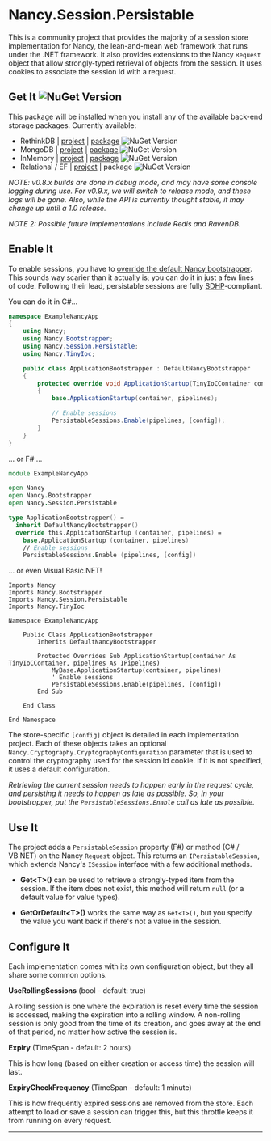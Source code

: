 # Nancy.Session.Persistable

This is a community project that provides the majority of a session store implementation for Nancy, the lean-and-mean
web framework that runs under the .NET framework.  It also provides extensions to the Nancy ```Request``` object that
allow strongly-typed retrieval of objects from the session.  It uses cookies to associate the session Id with a
request.

## Get It ![NuGet Version](https://img.shields.io/nuget/v/Nancy.Session.Persistable.svg)
This package will be installed when you install any of the available back-end storage packages. Currently available:
* RethinkDB | [project](https://github.com/danieljsummers/Nancy.Session.RethinkDB) | 
  [package](https://nuget.org/packages/Nancy.Session.RethinkDB) ![NuGet Version](https://img.shields.io/nuget/v/Nancy.Session.RethinkDB.svg)
* MongoDB | [project](https://github.com/danieljsummers/Nancy.Session.MongoDB) | 
  [package](https://nuget.org/packages/Nancy.Session.MongoDB) ![NuGet Version](https://img.shields.io/nuget/v/Nancy.Session.MongoDB.svg)
* InMemory | [project](https://github.com/danieljsummers/Nancy.Session.InMemory) |
  [package](https://nuget.org/packages/Nancy.Session.InMemory) ![NuGet Version](https://img.shields.io/nuget/v/Nancy.Session.InMemory.svg)
* Relational / EF | [project](https://github.com/danieljsummers/Nancy.Session.Relational) |
  package ![NuGet Version](https://img.shields.io/nuget/v/Nancy.Session.Relational.svg)

_NOTE: v0.8.x builds are done in debug mode, and may have some console logging during use. For v0.9.x, we will switch
to release mode, and these logs will be gone.  Also, while the API is currently thought stable, it may change up until
a 1.0 release._

_NOTE 2: Possible future implementations include Redis and RavenDB._

## Enable It

To enable sessions, you have to
[override the default Nancy bootstrapper](https://github.com/NancyFx/Nancy/wiki/Bootstrapper).  This sounds way
scarier than it actually is; you can do it in just a few lines of code.  Following their lead, persistable sessions are
fully [SDHP](https://github.com/NancyFx/Nancy#the-super-duper-happy-path)-compliant.

You can do it in C#...
```csharp
namespace ExampleNancyApp
{
    using Nancy;
    using Nancy.Bootstrapper;
    using Nancy.Session.Persistable;
    using Nancy.TinyIoc;

    public class ApplicationBootstrapper : DefaultNancyBootstrapper
    {
        protected override void ApplicationStartup(TinyIoCContainer container, IPipelines pipelines)
        {
            base.ApplicationStartup(container, pipelines);

            // Enable sessions
            PersistableSessions.Enable(pipelines, [config]);
        }
    }
}
```

... or F# ...

```fsharp
module ExampleNancyApp

open Nancy
open Nancy.Bootstrapper
open Nancy.Session.Persistable

type ApplicationBootstrapper() =
  inherit DefaultNancyBootstrapper()
  override this.ApplicationStartup (container, pipelines) =
    base.ApplicationStartup (container, pipelines)
    // Enable sessions
    PersistableSessions.Enable (pipelines, [config])
```

... or even Visual Basic.NET!

```vb.net
Imports Nancy
Imports Nancy.Bootstrapper
Imports Nancy.Session.Persistable
Imports Nancy.TinyIoc

Namespace ExampleNancyApp

    Public Class ApplicationBootstrapper
        Inherits DefaultNancyBootstrapper

        Protected Overrides Sub ApplicationStartup(container As TinyIoCContainer, pipelines As IPipelines)
            MyBase.ApplicationStartup(container, pipelines)
            ' Enable sessions
            PersistableSessions.Enable(pipelines, [config])
        End Sub

    End Class

End Namespace
```

The store-specific ```[config]``` object is detailed in each implementation project.  Each of these objects takes an
optional ```Nancy.Cryptography.CryptographyConfiguration``` parameter that is used to control the cryptography used for
the session Id cookie.  If it is not specified, it uses a default configuration.

_Retrieving the current session needs to happen early in the request cycle, and persisting it needs to happen as late as
possible.  So, in your bootstrapper, put the ```PersistableSessions.Enable``` call as late as possible._


## Use It

The project adds a ```PersistableSession``` property (F#) or method (C# / VB.NET) on the Nancy ```Request``` object.
This returns an ```IPersistableSession```, which extends Nancy's ```ISession``` interface with a few additional methods.

* **Get&lt;T&gt;()** can be used to retrieve a strongly-typed item from the session.  If the item does not exist, this
method will return ```null``` (or a default value for value types).

* **GetOrDefault&lt;T&gt;()** works the same way as ```Get<T>()```, but you specify the value you want back if there's
  not a value in the session.

## Configure It

Each implementation comes with its own configuration object, but they all share some common options.

**UseRollingSessions** (bool - default: true)

A rolling session is one where the expiration is reset every time the session is accessed, making the expiration into a
rolling window. A non-rolling session is only good from the time of its creation, and goes away at the end of that
period, no matter how active the session is.

**Expiry** (TimeSpan - default: 2 hours)

This is how long (based on either creation or access time) the session will last.

**ExpiryCheckFrequency** (TimeSpan - default: 1 minute)

This is how frequently expired sessions are removed from the store.  Each attempt to load or save a session can trigger
this, but this throttle keeps it from running on every request.

---

